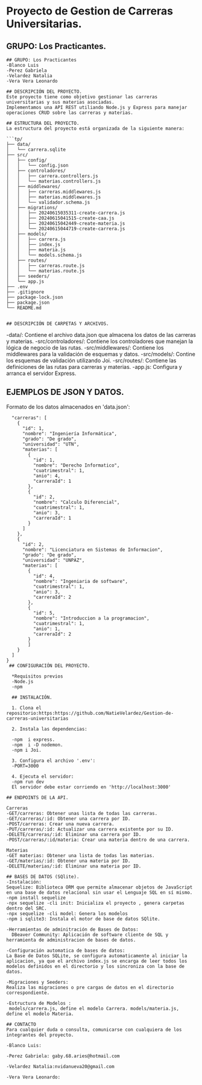 # Proyecto de Gestion de Carreras Universitarias.

## GRUPO: Los Practicantes.

```
## GRUPO: Los Practicantes
-Blanco Luis
-Perez Gabriela
-Velardez Natalia
-Vera Vera Leonardo

## DESCRIPCIÓN DEL PROYECTO.
Este proyecto tiene como objetivo gestionar las carreras universitarias y sus materias asociadas.
Implementamos una API REST utiliando Node.js y Express para manejar operaciones CRUD sobre las carreras y materias.

## ESTRUCTURA DEL PROYECTO.
La estructura del proyecto está organizada de la siguiente manera:

```tp/
├── data/
│   └── carrera.sqlite
├── src/
│   ├── config/
│   │   └── config.json
│   ├── controladores/
│   │   ├── carrera.controllers.js
│   │   └── materias.controllers.js
│   ├── middlewares/
│   │   ├── carreras.middlewares.js
│   │   ├── materias.middlewares.js
│   │   └── validador.schema.js
│   ├── migrations/
│   │   ├── 20240615035311-create-carrera.js
│   │   ├── 20240615041515-create-caa.js
│   │   ├── 20240615042449-create-materia.js
│   │   └── 20240615044719-create-carrera.js
│   ├── models/
│   │   ├── carrera.js
│   │   ├── index.js
│   │   ├── materia.js
│   │   └── models.schema.js
│   ├── routes/
│   │   ├── carreras.route.js
│   │   └── materias.route.js
│   ├── seeders/
│   └── app.js
├── .env
├── .gitignore
├── package-lock.json
├── package.json
└── README.md


## DESCRIPCIÓN DE CARPETAS Y ARCHIVOS.

```
-data/: Contiene el archivo data.json que almacena los datos de las carreras y materias.
-src/controladores/: Contiene los controladores que manejan la lógica de negocio de las rutas.
-src/middlewares/: Contiene los middlewares para la validación de esquemas y datos.
-src/models/: Contine los esquemas de validación utilizando Joi.
-src/routes/: Contiene las definiciones de las rutas para carreras y materias.
-app.js: Configura y arranca el servidor Express.

## EJEMPLOS DE JSON Y DATOS.

Formato de los datos almacenados en 'data.json':
```{
  "carreras": [
    {
      "id": 1,
      "nombre": "Ingeniería Informática",
      "grado": "De grado",
      "universidad": "UTN",
      "materias": [
        {
          "id": 1,
          "nombre": "Derecho Informatico",
          "cuatrimestral": 1,
          "anio": 4,
          "carreraId": 1
        },
        {
          "id": 2,
          "nombre": "Calculo Diferencial",
          "cuatrimestral": 1,
          "anio": 3,
          "carreraId": 1
        }
      ]
    },
    {
      "id": 2,
      "nombre": "Licenciatura en Sistemas de Informacion",
      "grado": "De grado",
      "universidad": "UNPAZ",
      "materias": [
        {
          "id": 4,
          "nombre": "Ingeniaria de software",
          "cuatrimestral": 1,
          "anio": 3,
          "carreraId": 2
        },
        {
          "id": 5,
          "nombre": "Introduccion a la programacion",
          "cuatrimestral": 1,
          "anio": 1,
          "carreraId": 2
        }
        ]
    }
  ]
}
 ## CONFIGURACIÓN DEL PROYECTO.

  *Requisitos previos
  -Node.js
  -npm 

  ## INSTALACIÓN.

  1. Clona el repositorio:https:https://github.com/NatieVelardez/Gestion-de-carreras-universitarias

  2. Instala las dependencias:

  -npm  i express.
  -npm  i -D nodemon.
  -npm i Joi.
  
  3. Configura el archivo '.env':
  -PORT=3000

  4. Ejecuta el servidor:
  -npm run dev
  El servidor debe estar corriendo en 'http://localhost:3000'

## ENDPOINTS DE LA API.

Carreras
-GET/carreras: Obtener unas lista de todas las carreras.
-GET/carreras/:id: Obtener una carrera por ID.
-POST/carreras: Crear una nueva carrera.
-PUT/carreras/:id: Actualizar una carrera existente por su ID.
-DELETE/carreras/:id: Eliminar una carrera por ID.
-POST/carreras/:id/materia: Crear una materia dentro de una carrera.

Materias 
-GET materias: Obtener una lista de todas las materias.
-GET/materias/:id: Obtener una materia por ID.
-DELETE/materias/:id: Eliminar una materia por ID.

## BASES DE DATOS (SQlite).
-Instalación:
Sequelize: Biblioteca ORM que permite almacenar objetos de JavaScript en una base de datos relacional sin usar el Lenguaje SQL en sí mismo.
-npm install sequelize
-npx sequelize -cli init: Inicializa el proyecto , genera carpetas dentro del SRC.
-npx sequelize -cli model: Genera los modelos
-npm i sqlite3: Instala el motor de base de datos SQlite.

-Herramientas de adminitración de Bases de Datos:
  DBeaver Community: Aplicación de software cliente de SQL y herramienta de administracion de bases de datos.

-Configuración automatica de bases de datos:
La Base de Datos SQLite, se configura automaticamente al iniciar la aplicacion, ya que el archivo index.js se encarga de leer todos los modelos definidos en el directorio y los sincroniza con la base de datos.

-Migraciones y Seeders:
Realiza las migraciones o pre cargas de datos en el directorio correspondiente.

-Estructura de Modelos :
 models/carrera.js, define el modelo Carrera. models/materia.js, define el modelo Materia.

## CONTACTO
Para cualquier duda o consulta, comunicarse con cualquiera de los integrantes del proyecto.

-Blanco Luis: 

-Perez Gabriela: gaby.68.aries@hotmail.com

-Velardez Natalia:nvidanueva20@gmail.com

-Vera Vera Leonardo:

  

